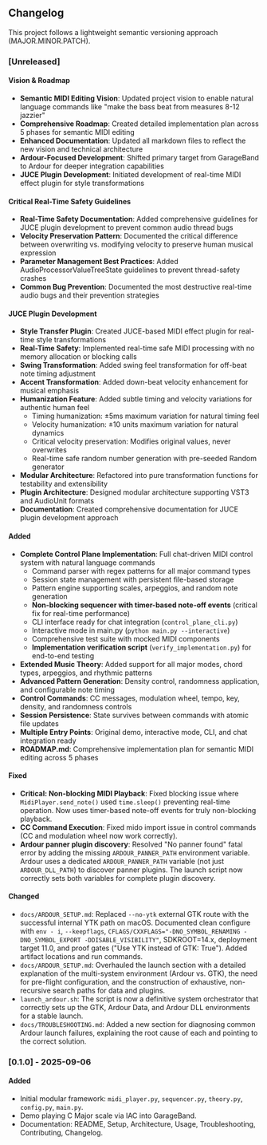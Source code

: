 ## Changelog

This project follows a lightweight semantic versioning approach (MAJOR.MINOR.PATCH).

### [Unreleased]
#### Vision & Roadmap
- **Semantic MIDI Editing Vision**: Updated project vision to enable natural language commands like "make the bass beat from measures 8-12 jazzier"
- **Comprehensive Roadmap**: Created detailed implementation plan across 5 phases for semantic MIDI editing
- **Enhanced Documentation**: Updated all markdown files to reflect the new vision and technical architecture
- **Ardour-Focused Development**: Shifted primary target from GarageBand to Ardour for deeper integration capabilities
- **JUCE Plugin Development**: Initiated development of real-time MIDI effect plugin for style transformations

#### Critical Real-Time Safety Guidelines
- **Real-Time Safety Documentation**: Added comprehensive guidelines for JUCE plugin development to prevent common audio thread bugs
- **Velocity Preservation Pattern**: Documented the critical difference between overwriting vs. modifying velocity to preserve human musical expression
- **Parameter Management Best Practices**: Added AudioProcessorValueTreeState guidelines to prevent thread-safety crashes
- **Common Bug Prevention**: Documented the most destructive real-time audio bugs and their prevention strategies

#### JUCE Plugin Development
- **Style Transfer Plugin**: Created JUCE-based MIDI effect plugin for real-time style transformations
- **Real-Time Safety**: Implemented real-time safe MIDI processing with no memory allocation or blocking calls
- **Swing Transformation**: Added swing feel transformation for off-beat note timing adjustment
- **Accent Transformation**: Added down-beat velocity enhancement for musical emphasis
- **Humanization Feature**: Added subtle timing and velocity variations for authentic human feel
  - Timing humanization: ±5ms maximum variation for natural timing feel
  - Velocity humanization: ±10 units maximum variation for natural dynamics
  - Critical velocity preservation: Modifies original values, never overwrites
  - Real-time safe random number generation with pre-seeded Random generator
- **Modular Architecture**: Refactored into pure transformation functions for testability and extensibility
- **Plugin Architecture**: Designed modular architecture supporting VST3 and AudioUnit formats
- **Documentation**: Created comprehensive documentation for JUCE plugin development approach

#### Added
- **Complete Control Plane Implementation**: Full chat-driven MIDI control system with natural language commands
  - Command parser with regex patterns for all major command types
  - Session state management with persistent file-based storage
  - Pattern engine supporting scales, arpeggios, and random note generation
  - **Non-blocking sequencer with timer-based note-off events** (critical fix for real-time performance)
  - CLI interface ready for chat integration (`control_plane_cli.py`)
  - Interactive mode in main.py (`python main.py --interactive`)
  - Comprehensive test suite with mocked MIDI components
  - **Implementation verification script** (`verify_implementation.py`) for end-to-end testing
- **Extended Music Theory**: Added support for all major modes, chord types, arpeggios, and rhythmic patterns
- **Advanced Pattern Generation**: Density control, randomness application, and configurable note timing
- **Control Commands**: CC messages, modulation wheel, tempo, key, density, and randomness controls
- **Session Persistence**: State survives between commands with atomic file updates
- **Multiple Entry Points**: Original demo, interactive mode, CLI, and chat integration ready
- **ROADMAP.md**: Comprehensive implementation plan for semantic MIDI editing across 5 phases

#### Fixed
- **Critical: Non-blocking MIDI Playback**: Fixed blocking issue where `MidiPlayer.send_note()` used `time.sleep()` preventing real-time operation. Now uses timer-based note-off events for truly non-blocking playback.
- **CC Command Execution**: Fixed mido import issue in control commands (CC and modulation wheel now work correctly).
- **Ardour panner plugin discovery**: Resolved "No panner found" fatal error by adding the missing `ARDOUR_PANNER_PATH` environment variable. Ardour uses a dedicated `ARDOUR_PANNER_PATH` variable (not just `ARDOUR_DLL_PATH`) to discover panner plugins. The launch script now correctly sets both variables for complete plugin discovery.
#### Changed
- `docs/ARDOUR_SETUP.md`: Replaced `--no-ytk` external GTK route with the successful internal YTK path on macOS. Documented clean configure with `env - i`, `--keepflags`, `CFLAGS/CXXFLAGS="-DNO_SYMBOL_RENAMING -DNO_SYMBOL_EXPORT -DDISABLE_VISIBILITY"`, SDKROOT=14.x, deployment target 11.0, and proof gates ("Use YTK instead of GTK: True"). Added artifact locations and run commands.
- `docs/ARDOUR_SETUP.md`: Overhauled the launch section with a detailed explanation of the multi-system environment (Ardour vs. GTK), the need for pre-flight configuration, and the construction of exhaustive, non-recursive search paths for data and plugins.
- `launch_ardour.sh`: The script is now a definitive system orchestrator that correctly sets up the GTK, Ardour Data, and Ardour DLL environments for a stable launch.
- `docs/TROUBLESHOOTING.md`: Added a new section for diagnosing common Ardour launch failures, explaining the root cause of each and pointing to the correct solution.

### [0.1.0] - 2025-09-06
#### Added
- Initial modular framework: `midi_player.py`, `sequencer.py`, `theory.py`, `config.py`, `main.py`.
- Demo playing C Major scale via IAC into GarageBand.
- Documentation: README, Setup, Architecture, Usage, Troubleshooting, Contributing, Changelog.


